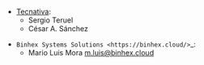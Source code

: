 - [Tecnativa](https://www.tecnativa.com):
  - Sergio Teruel
  - César A. Sánchez
* `Binhex Systems Solutions <https://binhex.cloud/>`_:
  * Mario Luis Mora <m.luis@binhex.cloud>
